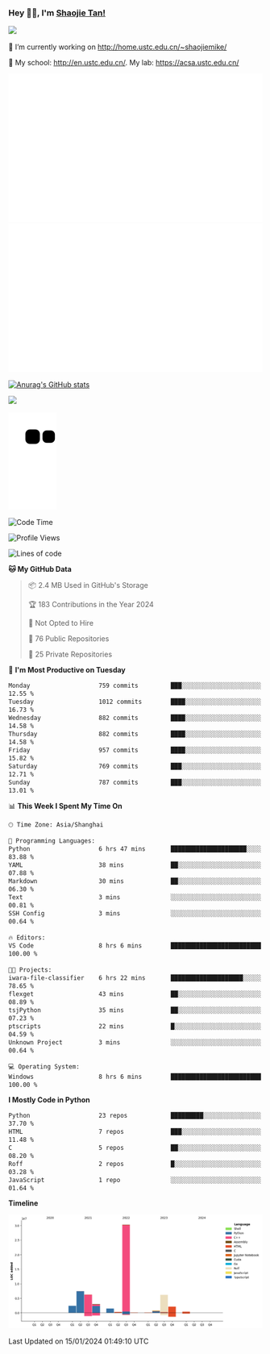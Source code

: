 

<!--
**Kirrito-k423/Kirrito-k423** is a ✨ _special_ ✨ repository because its `README.md` (this file) appears on your GitHub profile.

Here are some ideas to get you started:

- 🔭 I’m currently working on ...
- 🌱 I’m currently learning ...
- 👯 I’m looking to collaborate on ...
- 🤔 I’m looking for help with ...
- 💬 Ask me about ...
- 📫 How to reach me: ...
- 😄 Pronouns: ...
- ⚡ Fun fact: ...
-->
### Hey 👋🏽, I'm [Shaojie Tan!](http://home.ustc.edu.cn/~shaojiemike/about)

![](https://visitor-badge.glitch.me/badge?page_id=Kirrito-k423.Kirrito-k423)

🔭 I’m currently working on http://home.ustc.edu.cn/~shaojiemike/

👯 My school: http://en.ustc.edu.cn/. My lab: https://acsa.ustc.edu.cn/

![](https://github.com/Kirrito-k423/github-stats/blob/master/generated/overview.svg)
![](https://github.com/Kirrito-k423/github-stats/blob/master/generated/languages.svg)

[![Anurag's GitHub stats](https://github-readme-stats.vercel.app/api?username=Kirrito-k423&theme=flag-india&show_icons=true&hide=stars,prs,issues,contribs)](https://github.com/anuraghazra/github-readme-stats)

![](https://github-profile-summary-cards.vercel.app/api/cards/profile-details?username=Kirrito-k423&theme=vue)

![snake gif](https://github.com/Kirrito-k423/Kirrito-k423/blob/output/github-contribution-grid-snake.svg)

<!--START_SECTION:waka-->
![Code Time](http://img.shields.io/badge/Code%20Time-639%20hrs%2039%20mins-blue)

![Profile Views](http://img.shields.io/badge/Profile%20Views-2-blue)

![Lines of code](https://img.shields.io/badge/From%20Hello%20World%20I%27ve%20Written-60.4%20million%20lines%20of%20code-blue)

**🐱 My GitHub Data** 

> 📦 2.4 MB Used in GitHub's Storage 
 > 
> 🏆 183 Contributions in the Year 2024
 > 
> 🚫 Not Opted to Hire
 > 
> 📜 76 Public Repositories 
 > 
> 🔑 25 Private Repositories 
 > 
📅 **I'm Most Productive on Tuesday** 

```text
Monday                   759 commits         ███░░░░░░░░░░░░░░░░░░░░░░   12.55 % 
Tuesday                  1012 commits        ████░░░░░░░░░░░░░░░░░░░░░   16.73 % 
Wednesday                882 commits         ████░░░░░░░░░░░░░░░░░░░░░   14.58 % 
Thursday                 882 commits         ████░░░░░░░░░░░░░░░░░░░░░   14.58 % 
Friday                   957 commits         ████░░░░░░░░░░░░░░░░░░░░░   15.82 % 
Saturday                 769 commits         ███░░░░░░░░░░░░░░░░░░░░░░   12.71 % 
Sunday                   787 commits         ███░░░░░░░░░░░░░░░░░░░░░░   13.01 % 
```


📊 **This Week I Spent My Time On** 

```text
🕑︎ Time Zone: Asia/Shanghai

💬 Programming Languages: 
Python                   6 hrs 47 mins       █████████████████████░░░░   83.88 % 
YAML                     38 mins             ██░░░░░░░░░░░░░░░░░░░░░░░   07.88 % 
Markdown                 30 mins             ██░░░░░░░░░░░░░░░░░░░░░░░   06.30 % 
Text                     3 mins              ░░░░░░░░░░░░░░░░░░░░░░░░░   00.81 % 
SSH Config               3 mins              ░░░░░░░░░░░░░░░░░░░░░░░░░   00.64 % 

🔥 Editors: 
VS Code                  8 hrs 6 mins        █████████████████████████   100.00 % 

🐱‍💻 Projects: 
iwara-file-classifier    6 hrs 22 mins       ████████████████████░░░░░   78.65 % 
flexget                  43 mins             ██░░░░░░░░░░░░░░░░░░░░░░░   08.89 % 
tsjPython                35 mins             ██░░░░░░░░░░░░░░░░░░░░░░░   07.23 % 
ptscripts                22 mins             █░░░░░░░░░░░░░░░░░░░░░░░░   04.59 % 
Unknown Project          3 mins              ░░░░░░░░░░░░░░░░░░░░░░░░░   00.64 % 

💻 Operating System: 
Windows                  8 hrs 6 mins        █████████████████████████   100.00 % 
```

**I Mostly Code in Python** 

```text
Python                   23 repos            █████████░░░░░░░░░░░░░░░░   37.70 % 
HTML                     7 repos             ███░░░░░░░░░░░░░░░░░░░░░░   11.48 % 
C                        5 repos             ██░░░░░░░░░░░░░░░░░░░░░░░   08.20 % 
Roff                     2 repos             █░░░░░░░░░░░░░░░░░░░░░░░░   03.28 % 
JavaScript               1 repo              ░░░░░░░░░░░░░░░░░░░░░░░░░   01.64 % 
```



**Timeline**

![Lines of Code chart](https://raw.githubusercontent.com/Kirrito-k423/Kirrito-k423/main/assets/bar_graph.png)


 Last Updated on 15/01/2024 01:49:10 UTC
<!--END_SECTION:waka-->

